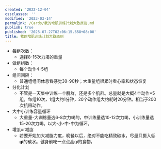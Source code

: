 ```yaml
---
created: '2022-12-04'
cssclasses: ''
modified: '2023-03-14'
permalink: /Cards/我的增肌训练计划大致原则.md
publish: true
published: '2025-07-27T02:06:15.558+08:00'
title: 我的增肌训练计划大致原则
---
```

- 每组次数：
	- 选择8-15次力竭的重量
- 做组组数：
	- 每个动作4-5组
- 组间间隔：
	- 普通组组间休息看感觉30-90秒；大重量组很累时看心率和状态恢复
- 分化计划
	- 不管是一天集中训练一个肌群，还是多个肌群。总量就是大概4个动作*5组，每组10次，1组大约1分钟，20个动作组大约耗时20分钟。相当于200次抗阻动作。
- 大中小训练容量循环
	- 大重量-大训练量选6-8次力竭的，中训练量选10-12次力竭，小训练量选15-20次力竭。以大-小-中-中为循环。
- 增肌or减脂
	- 若要开始加大减脂力度，晚餐以后，绝对不能吃精致碳水，尽量只摄入低**gi**的碳水。健身前吃一点点高gi的食物。